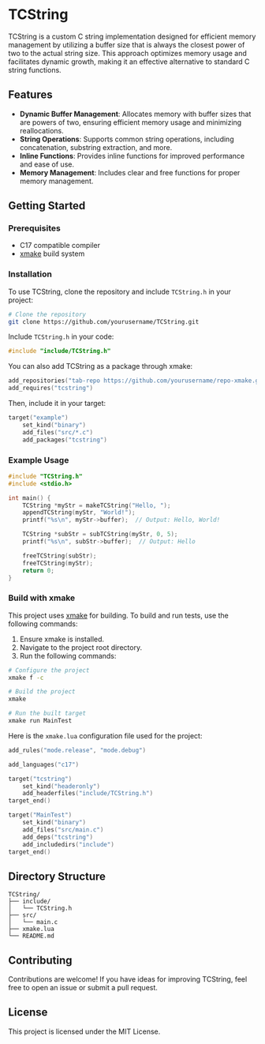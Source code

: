 # TCString

TCString is a custom C string implementation designed for efficient memory management by utilizing a buffer size that is always the closest power of two to the actual string size. This approach optimizes memory usage and facilitates dynamic growth, making it an effective alternative to standard C string functions.

## Features

- **Dynamic Buffer Management**: Allocates memory with buffer sizes that are powers of two, ensuring efficient memory usage and minimizing reallocations.
- **String Operations**: Supports common string operations, including concatenation, substring extraction, and more.
- **Inline Functions**: Provides inline functions for improved performance and ease of use.
- **Memory Management**: Includes clear and free functions for proper memory management.

## Getting Started

### Prerequisites

- C17 compatible compiler
- [xmake](https://xmake.io) build system

### Installation

To use TCString, clone the repository and include `TCString.h` in your project:

```sh
# Clone the repository
git clone https://github.com/yourusername/TCString.git
```

Include `TCString.h` in your code:

```c
#include "include/TCString.h"
```

You can also add TCString as a package through xmake:

```lua
add_repositories("tab-repo https://github.com/yourusername/repo-xmake.git")
add_requires("tcstring")
```

Then, include it in your target:

```lua
target("example")
    set_kind("binary")
    add_files("src/*.c")
    add_packages("tcstring")
```

### Example Usage

```c
#include "TCString.h"
#include <stdio.h>

int main() {
    TCString *myStr = makeTCString("Hello, ");
    appendTCString(myStr, "World!");
    printf("%s\n", myStr->buffer);  // Output: Hello, World!

    TCString *subStr = subTCString(myStr, 0, 5);
    printf("%s\n", subStr->buffer);  // Output: Hello

    freeTCString(subStr);
    freeTCString(myStr);
    return 0;
}
```

### Build with xmake

This project uses [xmake](https://xmake.io) for building. To build and run tests, use the following commands:

1. Ensure xmake is installed.
2. Navigate to the project root directory.
3. Run the following commands:

```sh
# Configure the project
xmake f -c

# Build the project
xmake

# Run the built target
xmake run MainTest
```

Here is the `xmake.lua` configuration file used for the project:

```lua
add_rules("mode.release", "mode.debug")

add_languages("c17")

target("tcstring")
    set_kind("headeronly")
    add_headerfiles("include/TCString.h")
target_end()

target("MainTest")
    set_kind("binary")
    add_files("src/main.c")
    add_deps("tcstring")
    add_includedirs("include")
target_end()
```

## Directory Structure

```
TCString/
├── include/
│   └── TCString.h
├── src/
│   └── main.c
├── xmake.lua
└── README.md
```

## Contributing

Contributions are welcome! If you have ideas for improving TCString, feel free to open an issue or submit a pull request.

## License

This project is licensed under the MIT License.

